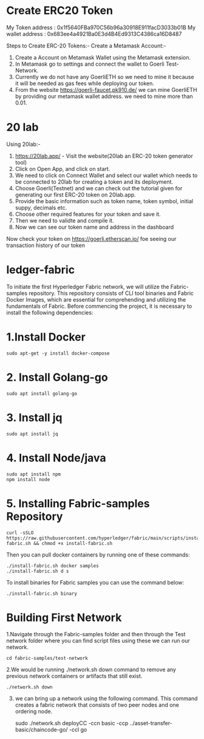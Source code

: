 # Create ERC20 Token

My Token address : 0x1f5640FBa970C56b96a30918E911facD3033b01B
My wallet address : 0x683ee4a4921Ba0E3d4B4Ed9313C4386ca16D8487  

Steps to Create ERC-20 Tokens:-
Create a Metamask Account:-
1) Create a Account on Metamask Wallet using the Metamask extension.
2) In Metamask go to settings and connect the wallet to Goerli Test-Network.
3) Currently we do not have any GoerliETH so we need to mine it because it will be needed as gas fees while deploying our token.
4) From the website https://goerli-faucet.pk910.de/ we can mine GoerliETH by providing our metamask wallet address. we need to mine more than 0.01.

# 20 lab

Using 20lab:-
1) https://20lab.app/ - Visit the website(20lab an ERC-20 token generator tool)
2) Click on Open App, and click on start.
3) We need to click on Connect Wallet and select our wallet which needs to be connected to 20lab for creating a token and its deployment.
4) Choose Goerli(Testnet) and we can check out the tutorial given for generating our first ERC-20 token on 20lab.app.
5) Provide the basic information such as token name, token symbol, initial suppy, decimals etc.
6) Choose other required features for your token and save it.
7) Then we need to validte and compile it.
8) Now we can see our token name and address in the dashboard

Now check your token on https://goerli.etherscan.io/ foe seeing our transaction history of our token

# ledger-fabric
To initiate the first Hyperledger Fabric network, we will utilize the Fabric-samples repository. This repository consists of CLI tool binaries and Fabric Docker Images, which are essential for comprehending and utilizing the fundamentals of Fabric. Before commencing the project, it is necessary to install the following dependencies:

# 1.Install Docker

    sudo apt-get -y install docker-compose

# 2. Install Golang-go

    sudo apt install golang-go

# 3. Install jq

    sudo apt install jq

# 4. Install Node/java

    sudo apt install npm
    npm install node

# 5. Installing Fabric-samples Repository

    curl -sSLO https://raw.githubusercontent.com/hyperledger/fabric/main/scripts/install-fabric.sh && chmod +x install-fabric.sh
    
Then you can pull docker containers by running one of these commands:

    ./install-fabric.sh docker samples
    ./install-fabric.sh d s 

To install binaries for Fabric samples you can use the command below:

    ./install-fabric.sh binary
    
# Building First Network

1.Navigate through the Fabric-samples folder and then through the Test network folder where you can find script files using these we can run our network.

    cd fabric-samples/test-network

2.We would be running ./network.sh down command to remove any previous network containers or artifacts that still exist. 

    ./network.sh down

3.  we can bring up a network using the following command. This command creates a fabric network that consists of two peer nodes and one ordering node.

    sudo ./network.sh deployCC -ccn basic -ccp ../asset-transfer-basic/chaincode-go/ -ccl go
    

